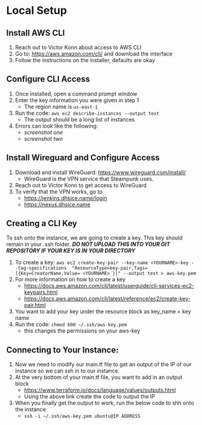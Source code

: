 # Local Setup

## Install AWS CLI
1. Reach out to Victor Konn about access to AWS CLI
2. Go to: https://aws.amazon.com/cli/ and download the interface
3. Follow the instructions on the installer, defaults are okay
   
## Configure CLI Access
1. Once installed, open a command prompt window
2. Enter the key information you were given in step 1
    + The region name is `us-east-1`
3. Run the code: `aws ec2 describe-instances --output text`
    + The output should be a long list of instances
4. Errors can look like the following:
   + *screenshot one*
   + *screenshot two*

## Install Wireguard and Configure Access
1. Download and install WireGuard: https://www.wireguard.com/install/
   + WireGuard is the VPN service that Steampunk uses.
2. Reach out to Victor Konn to get access to WireGuard
3. To verify that the VPN works, go to
   + https://jenkins.dhsice.name/login
   + https://nexus.dhsice.name

## Creating a CLI Key 
To ssh onto the instance, we are going to create a key. This key should remain in your .ssh folder. _**DO NOT UPLOAD THIS INTO YOUR GIT REPOSITORY IF YOUR KEY IS IN YOUR DIRECTORY**_
1. To create a key: `aws ec2 create-key-pair --key-name <YOURNAME>-key --tag-specifications  "ResourceType=key-pair,Tags=[{Key=CreatorName,Value= <YOURNAME> }]" --output text > aws-key.pem `
2. For more information on how to create a key
   + https://docs.aws.amazon.com/cli/latest/userguide/cli-services-ec2-keypairs.html
   + https://docs.aws.amazon.com/cli/latest/reference/ec2/create-key-pair.html
3. You want to add your key under the resource block as key_name = key name
4. Run the code: `chmod 600 ~/.ssh/aws-key.pem`
   + this changes the permissions on your aws-key

## Connecting to Your Instance:
1. Now we need to modify our main.tf file to get an output of the IP of our instance so we can ssh in to our instance.
2. At the very bottom of your main.tf file, you want to add in an output block
   + https://www.terraform.io/docs/language/values/outputs.html
   + Using the above link create the code to output the IP
3. When you finally get the output to work, run the below code to shh onto the instance
   + `ssh -i ~/.ssh/aws-key.pem ubuntu@IP ADDRESS`